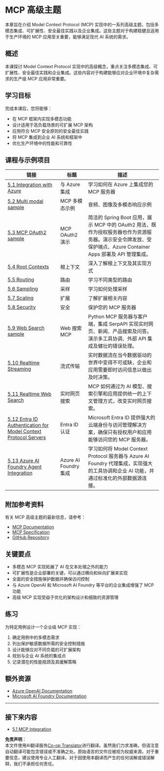<!--
CO_OP_TRANSLATOR_METADATA:
{
  "original_hash": "748c61250d4a326206b72b28f6154615",
  "translation_date": "2025-07-02T08:59:18+00:00",
  "source_file": "05-AdvancedTopics/README.md",
  "language_code": "zh"
}
-->
# MCP 高级主题

本章旨在介绍 Model Context Protocol (MCP) 实现中的一系列高级主题，包括多模态集成、可扩展性、安全最佳实践以及企业集成。这些主题对于构建稳健且适用于生产环境的 MCP 应用至关重要，能够满足现代 AI 系统的需求。

## 概述

本课探讨 Model Context Protocol 实现中的高级概念，重点关注多模态集成、可扩展性、安全最佳实践和企业集成。这些内容对于构建能够应对企业环境中复杂需求的生产级 MCP 应用非常重要。

## 学习目标

完成本课后，您将能够：

- 在 MCP 框架内实现多模态功能
- 设计适用于高负载场景的可扩展 MCP 架构
- 应用符合 MCP 安全原则的安全最佳实践
- 将 MCP 集成到企业 AI 系统和框架中
- 优化生产环境中的性能和可靠性

## 课程与示例项目

| 链接 | 标题 | 描述 |
|------|-------|-------------|
| [5.1 Integration with Azure](./mcp-integration/README.md) | 与 Azure 集成 | 学习如何在 Azure 上集成您的 MCP 服务器 |
| [5.2 Multi modal sample](./mcp-multi-modality/README.md) | MCP 多模态示例 | 音频、图像及多模态响应示例 |
| [5.3 MCP OAuth2 sample](../../../05-AdvancedTopics/mcp-oauth2-demo) | MCP OAuth2 演示 | 简洁的 Spring Boot 应用，展示 MCP 中的 OAuth2 用法，既作为授权服务器也作为资源服务器。演示安全令牌发放、受保护端点、Azure Container Apps 部署及 API 管理集成。 |
| [5.4 Root Contexts](./mcp-root-contexts/README.md) | 根上下文 | 深入了解根上下文及其实现方式 |
| [5.5 Routing](./mcp-routing/README.md) | 路由 | 学习不同类型的路由 |
| [5.6 Sampling](./mcp-sampling/README.md) | 采样 | 学习如何处理采样 |
| [5.7 Scaling](./mcp-scaling/README.md) | 扩展 | 了解扩展相关内容 |
| [5.8 Security](./mcp-security/README.md) | 安全 | 保护您的 MCP 服务器 |
| [5.9 Web Search sample](./web-search-mcp/README.md) | Web 搜索 MCP | Python MCP 服务器与客户端，集成 SerpAPI 实现实时网页、新闻、产品搜索及问答。演示多工具协调、外部 API 集成及健壮的错误处理。 |
| [5.10 Realtime Streaming](./mcp-realtimestreaming/README.md) | 流式传输 | 实时数据流在当今数据驱动的世界中变得不可或缺，企业和应用需要即时访问信息以做出及时决策。 |
| [5.11 Realtime Web Search](./mcp-realtimesearch/README.md) | 实时网页搜索 | MCP 如何通过为 AI 模型、搜索引擎和应用提供统一的上下文管理方式，改变实时网页搜索。 |
| [5.12  Entra ID Authentication for Model Context Protocol Servers](./mcp-security-entra/README.md) | Entra ID 认证 | Microsoft Entra ID 提供强大的云端身份与访问管理解决方案，确保只有授权用户和应用能够访问您的 MCP 服务器。 |
| [5.13 Azure AI Foundry Agent Integration](./mcp-foundry-agent-integration/README.md) | Azure AI Foundry 集成 | 学习如何将 Model Context Protocol 服务器与 Azure AI Foundry 代理集成，实现强大的工具协调和企业 AI 功能，并通过标准化的外部数据源连接。 |

## 附加参考资料

有关 MCP 高级主题的最新信息，请参考：
- [MCP Documentation](https://modelcontextprotocol.io/)
- [MCP Specification](https://spec.modelcontextprotocol.io/)
- [GitHub Repository](https://github.com/modelcontextprotocol)

## 关键要点

- 多模态 MCP 实现拓展了 AI 在文本处理之外的能力
- 可扩展性是企业部署的关键，可以通过横向和纵向扩展来实现
- 全面的安全措施保护数据并确保访问控制
- 与 Azure OpenAI 和 Microsoft AI Foundry 等平台的企业集成增强了 MCP 功能
- 高级 MCP 实现受益于优化的架构设计和细致的资源管理

## 练习

为特定用例设计一个企业级 MCP 实现：

1. 确定用例中的多模态需求
2. 列出保护敏感数据所需的安全控制措施
3. 设计能够应对不同负载的可扩展架构
4. 规划与企业 AI 系统的集成点
5. 记录潜在的性能瓶颈及其缓解策略

## 额外资源

- [Azure OpenAI Documentation](https://learn.microsoft.com/en-us/azure/ai-services/openai/)
- [Microsoft AI Foundry Documentation](https://learn.microsoft.com/en-us/ai-services/)

---

## 接下来内容

- [5.1 MCP Integration](./mcp-integration/README.md)

**免责声明**：  
本文件使用AI翻译服务[Co-op Translator](https://github.com/Azure/co-op-translator)进行翻译。虽然我们力求准确，但请注意自动翻译可能包含错误或不准确之处。原始语言的文件应被视为权威来源。对于重要信息，建议使用专业人工翻译。对于因使用本翻译而产生的任何误解或错误解释，我们不承担任何责任。